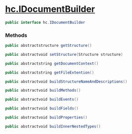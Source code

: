 # [hc.IDocumentBuilder](#T:hc.IDocumentBuilder)

```csharp
public interface hc.IDocumentBuilder
```
### Methods


```csharp
public abstractstructure getStructure()

```


```csharp
public abstractvoid setStructure(Structure structure)

```


```csharp
public abstractstring getDocumentContext()

```


```csharp
public abstractstring getFileExtention()

```


```csharp
public abstractvoid buildStructureNameAndDescriptions()

```


```csharp
public abstractvoid buildMethods()

```


```csharp
public abstractvoid buildEvents()

```


```csharp
public abstractvoid buildFields()

```


```csharp
public abstractvoid buildProperties()

```


```csharp
public abstractvoid buildInnerNestedTypes()

```
